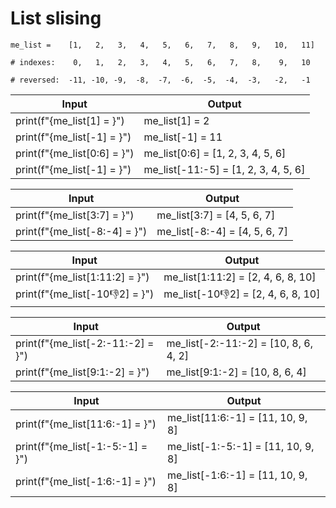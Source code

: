 # List slising

    me_list =    [1,   2,   3,   4,   5,   6,   7,   8,   9,   10,   11]

    # indexes:    0,   1,   2,   3,   4,   5,   6,   7,   8,    9,   10

    # reversed:  -11, -10, -9,  -8,  -7,  -6,  -5,  -4,  -3,   -2,   -1

| Input                       | Output                               |
|-----------------------------|--------------------------------------|
| print(f"{me_list[1] = }")   | me_list[1] = 2                       |
| print(f"{me_list[-1] = }")  | me_list[-1] = 11                     |
| print(f"{me_list[0:6] = }") | me_list[0:6] = [1, 2, 3, 4, 5, 6]    |
| print(f"{me_list[-1] = }")  | me_list[-11:-5] = [1, 2, 3, 4, 5, 6] |

|Input|Output|
|-|-|
|print(f"{me_list[3:7] = }")|me_list[3:7] = [4, 5, 6, 7]|
|print(f"{me_list[-8:-4] = }")|me_list[-8:-4] = [4, 5, 6, 7]|

|Input|Output|
|-|-|
|print(f"{me_list[1:11:2] = }")|me_list[1:11:2] = [2, 4, 6, 8, 10]|
|print(f"{me_list[-10:-1:2] = }")|me_list[-10:-1:2] = [2, 4, 6, 8, 10]|


| Input | Output |
|-------|--------|
|print(f"{me_list[-2:-11:-2] = }")|me_list[-2:-11:-2] = [10, 8, 6, 4, 2]|
|print(f"{me_list[9:1:-2] = }")|me_list[9:1:-2] = [10, 8, 6, 4]|



| Input | Output |
|-------|--------|
|print(f"{me_list[11:6:-1] = }")|me_list[11:6:-1] = [11, 10, 9, 8]|
|print(f"{me_list[-1:-5:-1] = }")|me_list[-1:-5:-1] = [11, 10, 9, 8]|
|print(f"{me_list[-1:6:-1] = }")|me_list[-1:6:-1] = [11, 10, 9, 8]|
